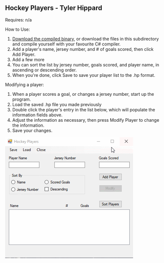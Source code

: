 ## Hockey Players - Tyler Hippard

Requires: n/a

How to Use:
  1. [Download the compiled binary](https://github.com/JellyBlade/programming-examples/releases/hockey-players), or download the files in this subdirectory and compile yourself with your favourite C# compiler.
  2. Add a player's name, jersey number, and # of goals scored, then click Add Player.
  3. Add a few more
  4. You can sort the list by jersey number, goals scored, and player name, in ascending or descending order.
  5. When you're done, click Save to save your player list to the .hp format.

Modifying a player:
  1. When a player scores a goal, or changes a jersey number, start up the program.
  2. Load the saved .hp file you made previously
  3. Double click the player's entry in the list below, which will populate the information fields above.
  4. Adjust the information as necessary, then press Modify Player to change the information.
  5. Save your changes.

  
![Usage Example](hockey-players-example.gif)
